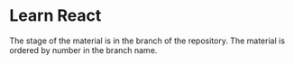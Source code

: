 # Learn React

The stage of the material is in the branch of the repository. The material is ordered by number in the branch name.

